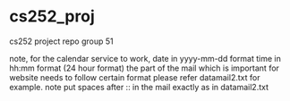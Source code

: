 # cs252_proj
cs252 project repo
group 51

note, for the calendar service to work,
date in yyyy-mm-dd format
time in hh:mm format (24 hour format)
the part of the mail which is important for website needs to follow certain format
please refer datamail2.txt for example.
note put spaces after :: in the mail exactly as in datamail2.txt
